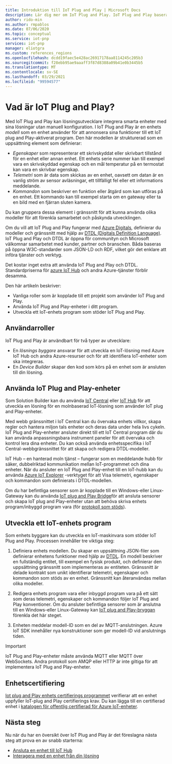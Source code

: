 ```yaml
---
title: Introduktion till IoT Plug and Play | Microsoft Docs
description: Lär dig mer om IoT Plug and Play. IoT Plug and Play baseras på ett öppet modellerings språk som gör det möjligt för smarta IoT-enheter att deklarera sina funktioner. IoT-enheter presenterar deklarationen, som kallas en enhets modell, när de ansluter till moln lösningar. Moln lösningen kan sedan automatiskt förstå enheten och börja interagera med den, utan att behöva skriva någon kod.
author: rido-min
ms.author: rmpablos
ms.date: 07/06/2020
ms.topic: conceptual
ms.service: iot-pnp
services: iot-pnp
manager: eliotgra
ms.custom: references_regions
ms.openlocfilehash: dcdd19faec5e428ac26917178aa8114245c205b3
ms.sourcegitcommit: f28ebb95ae9aaaff3f87d8388a09b41e0b3445b5
ms.translationtype: MT
ms.contentlocale: sv-SE
ms.lasthandoff: 03/29/2021
ms.locfileid: "99594577"
---
```

# <a name="what-is-iot-plug-and-play"></a>Vad är IoT Plug and Play?

Med IoT Plug and Play kan lösningsutvecklare integrera smarta enheter med sina lösningar utan manuell konfiguration. I IoT Plug and Play är en enhets _modell_ som en enhet använder för att annonsera sina funktioner till ett IoT plug and Play-aktiverat program. Den här modellen är strukturerad som en uppsättning element som definierar:

- _Egenskaper_ som representerar ett skrivskyddat eller skrivbart tillstånd för en enhet eller annan enhet. Ett enhets serie nummer kan till exempel vara en skrivskyddad egenskap och en mål temperatur på en termostat kan vara en skrivbar egenskap.
- _Telemetri_ som är data som skickas av en enhet, oavsett om datan är en vanlig ström av sensor avläsningar, ett tillfälligt fel eller ett informations meddelande.
- _Kommandon_ som beskriver en funktion eller åtgärd som kan utföras på en enhet. Ett kommando kan till exempel starta om en gateway eller ta en bild med en fjärran sluten kamera.

Du kan gruppera dessa element i gränssnitt för att kunna använda olika modeller för att förenkla samarbetet och påskynda utvecklingen.

Om du vill att IoT Plug and Play fungerar med [Azure Digitals](../digital-twins/overview.md), definierar du modeller och gränssnitt med hjälp av [DTDL (Digitals Definition Language)](https://github.com/Azure/opendigitaltwins-dtdl). IoT Plug and Play och DTDL är öppna för communityn och Microsoft välkomnar samarbetet med kunder, partner och branschen. Båda baseras på öppna W3C-standarder som JSON-LD och RDF, vilket gör det enklare att införa tjänster och verktyg.

Det kostar inget extra att använda IoT Plug and Play och DTDL. Standardpriserna för [azure IoT Hub](../iot-hub/about-iot-hub.md) och andra Azure-tjänster förblir desamma.

Den här artikeln beskriver:

- Vanliga roller som är kopplade till ett projekt som använder IoT Plug and Play.
- Använda IoT Plug and Play-enheter i ditt program.
- Utveckla ett IoT-enhets program som stöder IoT Plug and Play.

## <a name="user-roles"></a>Användarroller

IoT Plug and Play är användbart för två typer av utvecklare:

- En _lösnings byggare_ ansvarar för att utveckla en IoT-lösning med Azure IoT Hub och andra Azure-resurser och för att identifiera IoT-enheter som ska integreras.
- En _Device Builder_ skapar den kod som körs på en enhet som är ansluten till din lösning.

## <a name="use-iot-plug-and-play-devices"></a>Använda IoT Plug and Play-enheter

Som Solution Builder kan du använda [IoT Central](../iot-central/core/overview-iot-central.md) eller [IoT Hub](../iot-hub/about-iot-hub.md) för att utveckla en lösning för en molnbaserad IoT-lösning som använder IoT plug and Play-enheter.

Med webb gränssnittet i IoT Central kan du övervaka enhets villkor, skapa regler och hantera miljon tals enheter och deras data under hela livs cykeln. IoT Plug and Play-enheter ansluter direkt till ett IoT Central program där du kan använda anpassningsbara instrument paneler för att övervaka och kontrol lera dina enheter. Du kan också använda enhetsspecifika i IoT Central-webbgränssnittet för att skapa och redigera DTDL-modeller.

IoT Hub – en hanterad moln tjänst – fungerar som en meddelande hubb för säker, dubbelriktad kommunikation mellan IoT-programmet och dina enheter. När du ansluter en IoT Plug and Play-enhet till en IoT-hubb kan du använda [Azure IoT Explorer](./howto-use-iot-explorer.md) -verktyget för att Visa telemetri, egenskaper och kommandon som definierats i DTDL-modellen.

Om du har befintliga sensorer som är kopplade till en Windows-eller Linux-Gateway kan du använda [IoT plug and Play Bridge](./concepts-iot-pnp-bridge.md)för att ansluta sensorer och skapa IoT plug and Play-enheter utan att behöva skriva enhets program/inbyggd program vara (för [protokoll som stöds](./concepts-iot-pnp-bridge.md#supported-protocols-and-sensors)).

## <a name="develop-an-iot-device-application"></a>Utveckla ett IoT-enhets program

Som enhets byggare kan du utveckla en IoT-maskinvara som stöder IoT Plug and Play. Processen innehåller tre viktiga steg:

1. Definiera enhets modellen. Du skapar en uppsättning JSON-filer som definierar enhetens funktioner med hjälp av [DTDL](https://github.com/Azure/opendigitaltwins-dtdl). En modell beskriver en fullständig entitet, till exempel en fysisk produkt, och definierar den uppsättning gränssnitt som implementeras av entiteten. Gränssnitt är delade kontrakt som unikt identifierar telemetri, egenskaper och kommandon som stöds av en enhet. Gränssnitt kan återanvändas mellan olika modeller.

1. Redigera enhets program vara eller inbyggd program vara på ett sätt som deras telemetri, egenskaper och kommandon följer IoT Plug and Play konventioner. Om du ansluter befintliga sensorer som är anslutna till en Windows-eller Linux-Gateway kan [IoT plug and Play-bryggan](./concepts-iot-pnp-bridge.md) förenkla det här steget.

1. Enheten meddelar modell-ID som en del av MQTT-anslutningen. Azure IoT SDK innehåller nya konstruktioner som ger modell-ID vid anslutnings tiden.

> [!Important]
> IoT Plug and Play-enheter måste använda MQTT eller MQTT över WebSockets. Andra protokoll som AMQP eller HTTP är inte giltiga för att implementera IoT Plug and Play-enheter.

## <a name="device-certification"></a>Enhetscertifiering

[Iot plug and Play enhets certifierings programmet](howto-certify-device.md) verifierar att en enhet uppfyller IoT-plug and Play certifierings krav. Du kan lägga till en certifierad enhet i [katalogen för offentlig certifierad för Azure IoT-enheter](https://aka.ms/devicecatalog).

## <a name="next-steps"></a>Nästa steg

Nu när du har en översikt över IoT Plug and Play är det föreslagna nästa steg att prova en av snabb starterna:

- [Ansluta en enhet till IoT Hub](./quickstart-connect-device.md)
- [Interagera med en enhet från din lösning](./quickstart-service.md)
